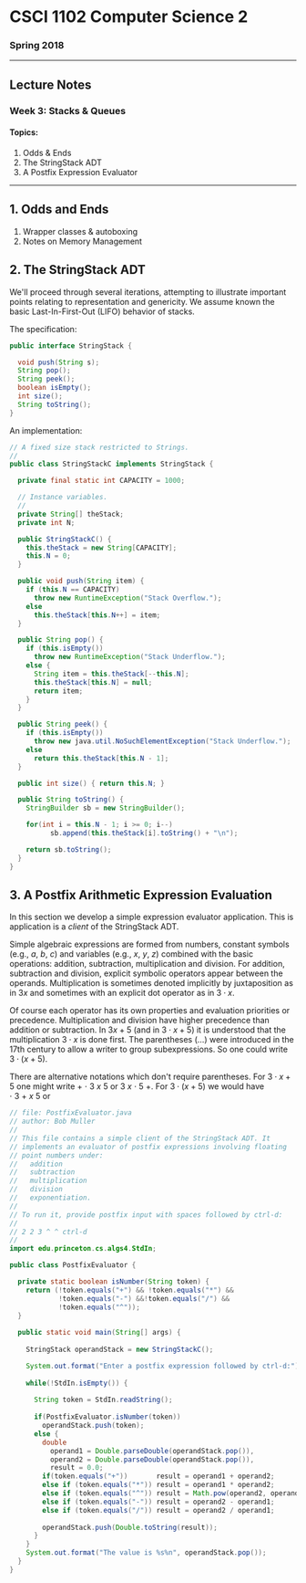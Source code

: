 # CSCI 1102 Computer Science 2

### Spring 2018

------

## Lecture Notes

### Week 3: Stacks & Queues

#### Topics:

1. Odds & Ends
2. The StringStack ADT
3. A Postfix Expression Evaluator
---

## 1. Odds and Ends

1. Wrapper classes & autoboxing
2. Notes on Memory Management

## 2. The StringStack ADT



We'll proceed through several iterations, attempting to illustrate important points relating to representation and genericity. We assume known the basic Last-In-First-Out (LIFO) behavior of stacks.

  The specification:

```java
public interface StringStack {

  void push(String s);
  String pop();
  String peek();
  boolean isEmpty();
  int size();
  String toString();
}
```

An implementation:

```java
// A fixed size stack restricted to Strings.
//
public class StringStackC implements StringStack {

  private final static int CAPACITY = 1000;

  // Instance variables.
  //
  private String[] theStack;
  private int N;

  public StringStackC() {
    this.theStack = new String[CAPACITY];
    this.N = 0;
  }

  public void push(String item) {
    if (this.N == CAPACITY)
      throw new RuntimeException("Stack Overflow.");
    else
      this.theStack[this.N++] = item;
  }

  public String pop() {
    if (this.isEmpty())
      throw new RuntimeException("Stack Underflow.");
    else {
      String item = this.theStack[--this.N];
      this.theStack[this.N] = null;
      return item;
    }
  }

  public String peek() {
    if (this.isEmpty())
      throw new java.util.NoSuchElementException("Stack Underflow.");
    else
      return this.theStack[this.N - 1];
  }

  public int size() { return this.N; }

  public String toString() {
    StringBuilder sb = new StringBuilder();

    for(int i = this.N - 1; i >= 0; i--)
          sb.append(this.theStack[i].toString() + "\n");

    return sb.toString();
  }
}
```

## 3. A Postfix Arithmetic Expression Evaluation

In this section we develop a simple expression evaluator application. This is application is a *client* of the StringStack ADT. 

Simple algebraic expressions are formed from numbers, constant symbols (e.g., $a$, $b$, $c$) and variables (e.g., $x$, $y$, $z$) combined with the basic operations: addition, subtraction, multiplication and division. For addition, subtraction and division, explicit symbolic operators appear between the operands. Multiplication is sometimes denoted implicitly by juxtaposition as in $3x$ and sometimes with an explicit dot operator as in $3\cdot x$. 

Of course each operator has its own properties and evaluation priorities or precedence. Multiplication and division have higher precedence than addition or subtraction. In $3x + 5$ (and in $3\cdot x + 5$) it is understood that the multiplication $3\cdot x$ is done first. The parentheses $(\ldots)$ were introduced in the 17th century to allow a writer to group subexpressions. So one could write $3\cdot (x + 5)$. 

There are alternative notations which don't require parentheses. For $3\cdot x + 5$ one might write $+\ \cdot\ 3\ x\ 5$ or $3\ x\ \cdot\ 5\ +$. For $3 \cdot (x + 5)$ we would have $\cdot\ 3\ +\ x\ 5$ or 

```java
// file: PostfixEvaluator.java
// author: Bob Muller
//
// This file contains a simple client of the StringStack ADT. It
// implements an evaluator of postfix expressions involving floating 
// point numbers under:
//   addition
//   subtraction
//   multiplication
//   division
//   exponentiation.
//
// To run it, provide postfix input with spaces followed by ctrl-d:
// 
// 2 2 3 ^ ^ ctrl-d
//
import edu.princeton.cs.algs4.StdIn;

public class PostfixEvaluator {

  private static boolean isNumber(String token) {
    return (!token.equals("+") && !token.equals("*") &&
            !token.equals("-") &&!token.equals("/") && 
            !token.equals("^"));
  }
  
  public static void main(String[] args) {
    
    StringStack operandStack = new StringStackC();

    System.out.format("Enter a postfix expression followed by ctrl-d:");
    
    while(!StdIn.isEmpty()) {
      
      String token = StdIn.readString();
      
      if(PostfixEvaluator.isNumber(token))
        operandStack.push(token);
      else {
        double 
          operand1 = Double.parseDouble(operandStack.pop()),
          operand2 = Double.parseDouble(operandStack.pop()),
          result = 0.0;
        if(token.equals("+"))       result = operand1 + operand2;
        else if (token.equals("*")) result = operand1 * operand2;
        else if (token.equals("^")) result = Math.pow(operand2, operand1);
        else if (token.equals("-")) result = operand2 - operand1;
        else if (token.equals("/")) result = operand2 / operand1;
        
        operandStack.push(Double.toString(result));
      }
    } 
    System.out.format("The value is %s%n", operandStack.pop());       
  }
}
```

